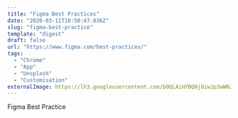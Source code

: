 ```yaml
---
title: "Figma Best Practices"
date: "2020-03-11T10:50:47.036Z"
slug: "figma-best-practice"
template: "digest"
draft: false
url: "https://www.figma.com/best-practices/"
tags:
  - "Chrome"
  - "App"
  - "Unsplash"
  - "Customisation"
externalImage: https://lh3.googleusercontent.com/b0QLAiHYBQ0j8iwJp3wWN2H2WRJflA_QLIQVqUvMn99SUhYov9wKT-bLOfM9FXcnt1Uw4BZk4A=w640-h400-e36
---
```


Figma Best Practice

